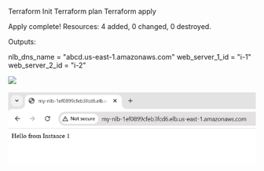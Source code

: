 Terraform Init
Terraform plan
Terraform apply

Apply complete! Resources: 4 added, 0 changed, 0 destroyed.

Outputs:

nlb_dns_name = "abcd.us-east-1.amazonaws.com"
web_server_1_id = "i-1"
web_server_2_id = "i-2"

![
](image.png)

![alt text](image-1.png)